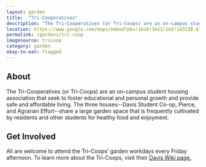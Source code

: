 ```yaml
---
layout: garden
title:  "Tri-Cooperatives"
description: "The Tri-Cooperatives (or Tri-Coops) are an on-campus student housing association that seek to foster educational and personal growth and provide safe and affordable living."
location: https://www.google.com/maps/embed?pb=!1m18!1m12!1m3!1d3120.61013781843!2d-121.75777868461046!3d38.542754175375094!2m3!1f0!2f0!3f0!3m2!1i1024!2i768!4f13.1!3m3!1m2!1s0x0%3A0x0!2zMzjCsDMyJzMzLjkiTiAxMjHCsDQ1JzIwLjEiVw!5e0!3m2!1sen!2sus!4v1459360304275
permalink: /gardens/tri-coop
imagesource: tricoop
category: garden
okay-to-eat: flagged
---
```


<h2>About</h2>

The Tri-Cooperatives (or Tri-Coops) are an on-campus student housing association that seek to foster educational and personal growth and provide safe and affordable living. The three houses--Davis Student Co-op, Pierce, and Agrarian Effort--share a large garden space that is frequently cultivated by residents and other students for healthy food and enjoyment.

<h2>Get Involved</h2>

All are welcome to attend the Tri-Coops’ garden workdays every Friday afternoon. To learn more about the Tri-Coops, visit their [Davis Wiki page.](https://localwiki.org/davis/Tri-Cooperatives)


